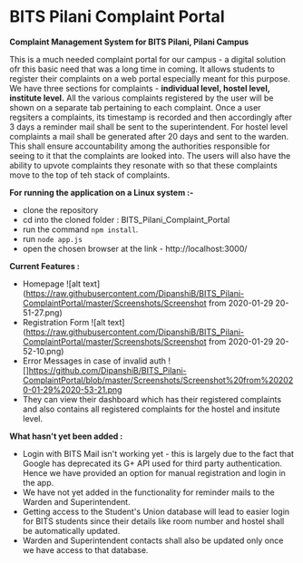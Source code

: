 # BITS Pilani Complaint Portal 
**Complaint Management System for BITS Pilani, Pilani Campus**

This is a much needed complaint portal for our campus - a digital solution ofr this basic need that was a long time in coming. It allows students to register their complaints on a web portal especially meant for this purpose. 
We have three sections for complaints - **individual level, hostel level, institute level.** 
All the various complaints registered by the user will be shown on a separate tab pertaining to each complaint. 
Once a user regsiters a complaints, its timestamp is recorded and then accordingly after 3 days a reminder mail shall be sent to the superintendent. For hostel level complaints a mail shall be generated after 20 days and sent to the warden. 
This shall ensure accountability among the authorities responsible for seeing to it that the complaints are looked into. 
The users will also have the ability to upvote complaints they resonate with so that these complaints move to the top of teh stack of complaints.

**For running the application on a Linux system :-** 
 - clone the repository
 - cd into the cloned folder : BITS_Pilani_Complaint_Portal
 - run the command `npm install`. 
 - run `node app.js`
 - open the chosen browser at the link - http://localhost:3000/

**Current Features :**
 - Homepage 
   ![alt text](https://raw.githubusercontent.com/DipanshiB/BITS_Pilani-ComplaintPortal/master/Screenshots/Screenshot from 2020-01-29 20-51-27.png)
  - Registration Form 
   ![alt text](https://raw.githubusercontent.com/DipanshiB/BITS_Pilani-ComplaintPortal/master/Screenshots/Screenshot from 2020-01-29 20-52-10.png)
  - Error Messages in case of invalid auth
   ![]https://github.com/DipanshiB/BITS_Pilani-ComplaintPortal/blob/master/Screenshots/Screenshot%20from%202020-01-29%2020-53-21.png
 - They can view their dashboard which has their registered complaints and also contains all registered complaints for the hostel and insitute level. 
 
**What hasn't yet been added :**
 - Login with BITS Mail isn't working yet - this is largely due to the fact that Google has deprecated its G+ API used for third party authentication. Hence we have provided an option for manual registration and login in the app. 
 - We have not yet added in the functionality for reminder mails to the Warden and Superintendent.
 - Getting access to the Student's Union database will lead to easier login for BITS students since their details like room number and hostel shall be automatically updated. 
 - Warden and Superintendent contacts shall also be updated only once we have access to that database. 

